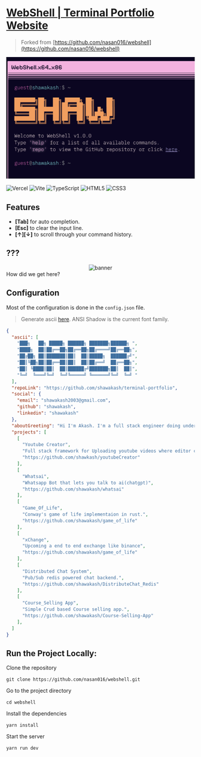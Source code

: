 # [WebShell | Terminal Portfolio Website](https://terminal-portfolio-chi.vercel.app//)

> Forked from [https://github.com/nasan016/webshell](https://github.com/nasan016/webshell)

![terminal.nader.codes](_terminal.png)

![Vercel](https://img.shields.io/badge/vercel-%23000000.svg?style=for-the-badge&logo=vercel&logoColor=white)
![Vite](https://img.shields.io/badge/vite-%23646CFF.svg?style=for-the-badge&logo=vite&logoColor=white)
![TypeScript](https://img.shields.io/badge/typescript-%23007ACC.svg?style=for-the-badge&logo=typescript&logoColor=white)
![HTML5](https://img.shields.io/badge/html5-%23E34F26.svg?style=for-the-badge&logo=html5&logoColor=white)
![CSS3](https://img.shields.io/badge/css3-%231572B6.svg?style=for-the-badge&logo=css3&logoColor=white)

## Features
* **[Tab]** for auto completion.
* **[Esc]** to clear the input line.
* **[↑][↓]** to scroll through your command history.

## ???
<div align="center">
  <img alt="banner" src="https://raw.githubusercontent.com/nasan016/webshell/main/res/secret.png">
</div>
How did we get here?

## Configuration

Most of the configuration is done in the `config.json` file.

> Generate ascii [here](https://patorjk.com/software/taag/). ANSI Shadow is the current font family.

```json
{
  "ascii": [
    "███╗   ██╗ █████╗ ██████╗ ███████╗██████╗ ",
    "████╗  ██║██╔══██╗██╔══██╗██╔════╝██╔══██╗",
    "██╔██╗ ██║███████║██║  ██║█████╗  ██████╔╝",
    "██║╚██╗██║██╔══██║██║  ██║██╔══╝  ██╔══██╗",
    "██║ ╚████║██║  ██║██████╔╝███████╗██║  ██║",
    "╚═╝  ╚═══╝╚═╝  ╚═╝╚═════╝ ╚══════╝╚═╝  ╚═╝ "
  ],
  "repoLink": "https://github.com/shawakash/terminal-portfolio",
  "social": {
    "email": "shawakash2003@gmail.com",
    "github": "shawakash",
    "linkedin": "shawakash"
  },
  "aboutGreeting": "Hi I'm Akash. I'm a full stack engineer doing undergrad in ECE.",
  "projects": [
    [
      "Youtube Creator",
      "Full stack framework for Uploading youtube videos where editor can edit which then could be published on providing authentication.",
      "https://github.com/shawkash/youtubeCreator"
    ],
    [
      "Whatsai",
      "Whatsapp Bot that lets you talk to ai(chatgpt)",
      "https://github.com/shawakash/whatsai"
    ],
    [
      "Game_Of_Life",
      "Conway's game of life implementaion in rust.",
      "https://github.com/shawakash/game_of_life"
    ],
    [
      "xChange",
      "Upcoming a end to end exchange like binance",
      "https://github.com/shawakash/game_of_life"
    ],
    [
      "Distributed Chat System",
      "Pub/Sub redis powered chat backend.",
      "https://github.com/shawakash/DistributeChat_Redis"
    ],
    [
      "Course_Selling App",
      "Simple Crud based Course selling app.",
      "https://github.com/shawakash/Course-Selling-App"
    ],
  ]
}
```

## Run the Project Locally:

Clone the repository
```shell
git clone https://github.com/nasan016/webshell.git
```
Go to the project directory
```shell
cd webshell
```
Install the dependencies
```shell
yarn install
```
Start the server
```shell
yarn run dev
```
